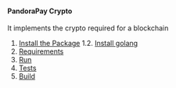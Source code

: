 #### PandoraPay Crypto

It implements the crypto required for a blockchain

1. [Install the Package](./../kernel/wiki/installation.md#install-the-package)
    1.2. [Install golang](./wiki/installation.md#install-go)
3. [Requirements](./../kernel/wiki/installation.md#requirements)
4. [Run](./../kernel/wiki/installation.md#run)
5. [Tests](./../kernel/wiki/installation.md#tests)
6. [Build](./../kernel/wiki/installation.md#build)

